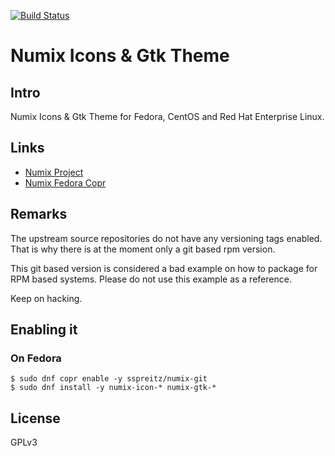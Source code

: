 [![Build Status](https://travis-ci.org/sspreitzer/numix-specs.svg?branch=master)](https://travis-ci.org/sspreitzer/numix-specs)

# Numix Icons & Gtk Theme

## Intro

Numix Icons & Gtk Theme for Fedora, CentOS and Red Hat Enterprise Linux.

## Links
* [Numix Project](http://numixproject.org)
* [Numix Fedora Copr](https://copr.fedoraproject.org/coprs/sspreitz/numix-git)

## Remarks
The upstream source repositories do not have any versioning tags enabled.
That is why there is at the moment only a git based rpm version.

This git based version is considered a bad example on how to package for RPM
based systems. Please do not use this example as a reference.

Keep on hacking.

## Enabling it

### On Fedora
	$ sudo dnf copr enable -y sspreitz/numix-git
	$ sudo dnf install -y numix-icon-* numix-gtk-*

## License
GPLv3

